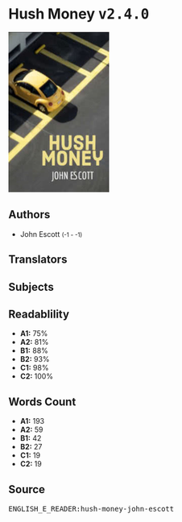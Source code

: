 # Hush Money <kbd>v2.4.0</kbd>

![](./cover.medium.jpg "")

## Authors


 - John Escott <small>(-1 - -1)</small>

## Translators



## Subjects



## Readablility


 - **A1:** 75%
 - **A2:** 81%
 - **B1:** 88%
 - **B2:** 93%
 - **C1:** 98%
 - **C2:** 100%

## Words Count


 - **A1:** 193
 - **A2:** 59
 - **B1:** 42
 - **B2:** 27
 - **C1:** 19
 - **C2:** 19

## Source


<kbd>ENGLISH_E_READER:hush-money-john-escott</kbd>
